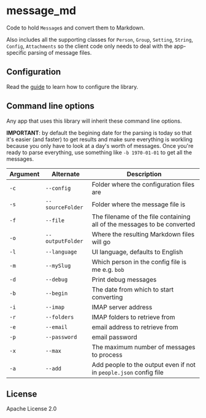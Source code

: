 # message_md

Code to hold `Message`s and convert them to Markdown.
 
Also includes all the supporting classes for `Person`, `Group`, `Setting`, `String`, `Config`, `Attachments` so the client code only needs to deal with the app-specific parsing of message files.

## Configuration

Read the [guide](docs/guide.md) to learn how to configure the library.

## Command line options

Any app that uses this library will inherit these command line options.

**IMPORTANT**: by default the begining date for the parsing is today so that it's easier (and faster) to get results and make sure everything is workling because you only have to look at a day's worth of messages. Once you're ready to parse everything, use something like `-b 1970-01-01` to get all the messages.

Argument | Alternate | Description
---|---|---
`-c` | `--config` | Folder where the configuration files are
`-s` | `--sourceFolder` | Folder where the message file is
`-f` | `--file` | The filename of the file containing all of the messages to be converted
`-o` | `--outputFolder` | Where the resulting Markdown files will go
`-l` | `--language` | UI language, defaults to English
`-m` | `--mySlug` | Which person in the config file is me e.g. `bob`
`-d` | `--debug` | Print debug messages
`-b` | `--begin` | The date from which to start converting
`-i` | `--imap` | IMAP server address
`-r` | `--folders` | IMAP folders to retrieve from
`-e` | `--email` | email address to retrieve from
`-p` | `--password` | email password
`-x` | `--max` | The maximum number of messages to process
`-a` | `--add` | Add people to the output even if not in `people.json` config file

 ## License

 Apache License 2.0
